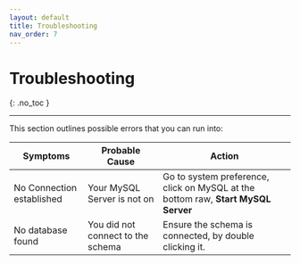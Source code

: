 ```yaml
---
layout: default
title: Troubleshooting
nav_order: 7
---
```


# Troubleshooting
{: .no_toc }

---

This section outlines possible errors that you can run into:

| Symptoms      | Probable Cause | Action |
| ----------- | ----------- | ----------- |
| No Connection established      | Your MySQL Server is not on    | Go to system preference, click on MySQL at the bottom raw, **Start MySQL Server**
| No database found  |You did not connect to the schema  | Ensure the schema is connected, by double clicking it. 

